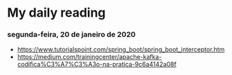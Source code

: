 # My daily reading

### segunda-feira, 20 de janeiro de 2020
* https://www.tutorialspoint.com/spring_boot/spring_boot_interceptor.htm
* https://medium.com/trainingcenter/apache-kafka-codifica%C3%A7%C3%A3o-na-pratica-9c6a4142a08f
